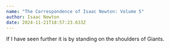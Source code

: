 ```yaml
---
name: "The Correspondence of Isaac Newton: Volume 5"
author: Isaac Newton
date: 2024-11-21T18:57:23.633Z
---
```


If I have seen further it is by standing on the shoulders of Giants.